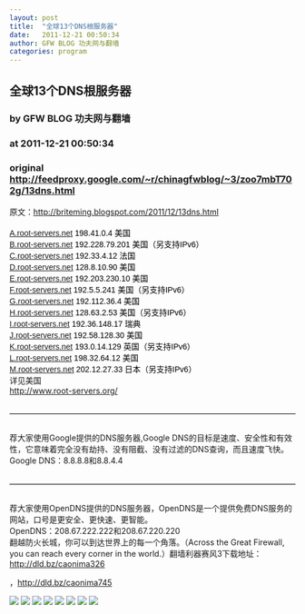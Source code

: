 ```yaml
---
layout: post
title:  "全球13个DNS根服务器"
date:   2011-12-21 00:50:34
author: GFW BLOG 功夫网与翻墙
categories: program
---
```


## 全球13个DNS根服务器
### by GFW BLOG 功夫网与翻墙
### at 2011-12-21 00:50:34
### original <http://feedproxy.google.com/~r/chinagfwblog/~3/zoo7mbT702g/13dns.html>

原文：<a href="http://briteming.blogspot.com/2011/12/13dns.html">http://briteming.blogspot.com/2011/12/13dns.html</a><br><br><span style="color:black;font-family:Tahoma,Arial"><a href="http://A.root-servers.net">A.root-servers.net</a> 198.41.0.4 美国<br> <a href="http://B.root-servers.net">B.root-servers.net</a> 192.228.79.201 美国（另支持IPv6）<br><a href="http://C.root-servers.net">C.root-servers.net</a> 192.33.4.12 法国<br><a href="http://D.root-servers.net">D.root-servers.net</a> 128.8.10.90 美国<br> <a href="http://E.root-servers.net">E.root-servers.net</a> 192.203.230.10 美国<br><a href="http://F.root-servers.net">F.root-servers.net</a> 192.5.5.241 美国（另支持IPv6）<br><a href="http://G.root-servers.net">G.root-servers.net</a> 192.112.36.4 美国<br> <a href="http://H.root-servers.net">H.root-servers.net</a> 128.63.2.53 美国（另支持IPv6）<br><a href="http://I.root-servers.net">I.root-servers.net</a> 192.36.148.17 瑞典<br><a href="http://J.root-servers.net">J.root-servers.net</a> 192.58.128.30 美国<br> <a href="http://K.root-servers.net">K.root-servers.net</a> 193.0.14.129 英国（另支持IPv6）<br><a href="http://L.root-servers.net">L.root-servers.net</a> 198.32.64.12 美国<br><a href="http://M.root-servers.net">M.root-servers.net</a> 202.12.27.33 日本（另支持IPv6）<a href="http://briteming.blogspot.com/" name="entrymore" style="color:#888888;text-decoration:none"></a></span><br> 详见美国<br><a href="http://www.root-servers.org/" style="color:#888888;text-decoration:none">http://www.root-servers.org/</a><br><span></span><br><hr style="border-bottom-width:0px;border-color:initial;border-left-width:0px;border-right-width:0px;border-style:initial;border-top-color:rgb(204,204,204);border-top-style:solid;border-top-width:1px;height:1px">  <span style="color:black;font-family:Tahoma,Arial"></span><br>荐大家使用Google提供的DNS服务器,Google DNS的目标是速度、安全性和有效性，它意味着完全没有劫持、没有阻截、没有过滤的DNS查询，而且速度飞快。<br>Google DNS：8.8.8.8和8.8.4.4<br><br><hr style="border-bottom-width:0px;border-color:initial;border-left-width:0px;border-right-width:0px;border-style:initial;border-top-color:rgb(204,204,204);border-top-style:solid;border-top-width:1px;height:1px">  <span style="color:black;font-family:Tahoma,Arial"></span><br>荐大家使用OpenDNS提供的DNS服务器，OpenDNS是一个提供免费DNS服务的网站，口号是更安全、更快速、更智能。<br>OpenDNS：208.67.222.222和208.67.220.220<br> <div>翻越防火长城，你可以到达世界上的每一个角落。（Across the Great Firewall, you can reach every corner in the world.）翻墙利器赛风3下载地址：<a href="http://dld.bz/caonima326"> http://dld.bz/caonima326

</a>，<a href="http://dld.bz/caonima745">http://dld.bz/caonima745</a><img width="1" height="1" src="https://blogger.googleusercontent.com/tracker/5500297126185736776-7772372691431017751?l=www.chinagfw.org" alt=""></div><div>
<a href="http://feeds.feedburner.com/~ff/chinagfwblog?a=zoo7mbT702g:ui3NlBROGXg:yIl2AUoC8zA"><img src="http://feeds.feedburner.com/~ff/chinagfwblog?d=yIl2AUoC8zA" border="0"></a> <a href="http://feeds.feedburner.com/~ff/chinagfwblog?a=zoo7mbT702g:ui3NlBROGXg:-BTjWOF_DHI"><img src="http://feeds.feedburner.com/~ff/chinagfwblog?i=zoo7mbT702g:ui3NlBROGXg:-BTjWOF_DHI" border="0"></a> <a href="http://feeds.feedburner.com/~ff/chinagfwblog?a=zoo7mbT702g:ui3NlBROGXg:F7zBnMyn0Lo"><img src="http://feeds.feedburner.com/~ff/chinagfwblog?i=zoo7mbT702g:ui3NlBROGXg:F7zBnMyn0Lo" border="0"></a> <a href="http://feeds.feedburner.com/~ff/chinagfwblog?a=zoo7mbT702g:ui3NlBROGXg:V_sGLiPBpWU"><img src="http://feeds.feedburner.com/~ff/chinagfwblog?i=zoo7mbT702g:ui3NlBROGXg:V_sGLiPBpWU" border="0"></a> <a href="http://feeds.feedburner.com/~ff/chinagfwblog?a=zoo7mbT702g:ui3NlBROGXg:qj6IDK7rITs"><img src="http://feeds.feedburner.com/~ff/chinagfwblog?d=qj6IDK7rITs" border="0"></a> <a href="http://feeds.feedburner.com/~ff/chinagfwblog?a=zoo7mbT702g:ui3NlBROGXg:l6gmwiTKsz0"><img src="http://feeds.feedburner.com/~ff/chinagfwblog?d=l6gmwiTKsz0" border="0"></a> <a href="http://feeds.feedburner.com/~ff/chinagfwblog?a=zoo7mbT702g:ui3NlBROGXg:gIN9vFwOqvQ"><img src="http://feeds.feedburner.com/~ff/chinagfwblog?i=zoo7mbT702g:ui3NlBROGXg:gIN9vFwOqvQ" border="0"></a> <a href="http://feeds.feedburner.com/~ff/chinagfwblog?a=zoo7mbT702g:ui3NlBROGXg:TzevzKxY174"><img src="http://feeds.feedburner.com/~ff/chinagfwblog?d=TzevzKxY174" border="0"></a>
</div><img src="http://feeds.feedburner.com/~r/chinagfwblog/~4/zoo7mbT702g" height="1" width="1">